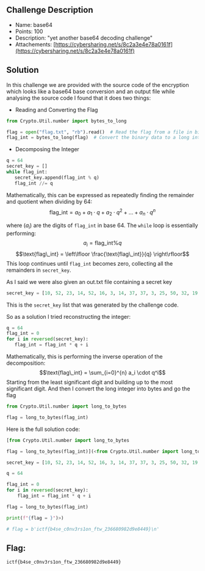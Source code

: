 ## Challenge Description
-   Name: base64
-   Points: 100
-   Description:
	"yet another base64 decoding challenge"
- Attachements: [https://cybersharing.net/s/8c2a3e4e78a0161f](https://cybersharing.net/s/8c2a3e4e78a0161f)
## Solution
In this challenge we are provided with the source code of the encryption which looks like a base64 base conversion and an output file
while analysing the source code I found that it does two things:
- Reading and Converting the Flag
```python
from Crypto.Util.number import bytes_to_long

flag = open("flag.txt", "rb").read()  # Read the flag from a file in binary mode
flag_int = bytes_to_long(flag)  # Convert the binary data to a long integer
```
- Decomposing the Integer
```python
q = 64
secret_key = []
while flag_int:
   secret_key.append(flag_int % q)
   flag_int //= q
```

Mathematically, this can be expressed as repeatedly finding the remainder and quotient when dividing by 64:
$$\text{flag\_int} = a_0 + a_1 \cdot q + a_2 \cdot q^2 + \ldots + a_n \cdot q^n$$

where ($a_i$) are the digits of `flag_int` in base 64. The `while` loop is essentially performing:
$$a_i = \text{flag\_int} \% q$$
$$\text{flag\_int} = \left\lfloor \frac{\text{flag\_int}}{q} \right\rfloor$$
This loop continues until `flag_int` becomes zero, collecting all the remainders in `secret_key`.

As I said we were also given an out.txt file containing a secret key
```python
secret_key = [10, 52, 23, 14, 52, 16, 3, 14, 37, 37, 3, 25, 50, 32, 19, 14, 48, 32, 35, 13, 54, 12, 35, 12, 31, 29, 7, 29, 38, 61, 37, 27, 47, 5, 51, 28, 50, 13, 35, 29, 46, 1, 51, 24, 31, 21, 54, 28, 52, 8, 54, 30, 38, 17, 55, 24, 41, 1]
```
This is the `secret_key` list that was generated by the challenge code.

So as a solution I tried reconstructing the integer:
```python
q = 64
flag_int = 0
for i in reversed(secret_key):
   flag_int = flag_int * q + i
```
Mathematically, this is performing the inverse operation of the decomposition:
$$\text{flag\_int} = \sum_{i=0}^{n} a_i \cdot q^i$$
Starting from the least significant digit and building up to the most significant digit.
And then I convert the long integer into bytes and go the flag
```python
from Crypto.Util.number import long_to_bytes

flag = long_to_bytes(flag_int)
```

Here is the full solution code:
```python
[from Crypto.Util.number import long_to_bytes

flag = long_to_bytes(flag_int)](<from Crypto.Util.number import long_to_bytes

secret_key = [10, 52, 23, 14, 52, 16, 3, 14, 37, 37, 3, 25, 50, 32, 19, 14, 48, 32, 35, 13, 54, 12, 35, 12, 31, 29, 7, 29, 38, 61, 37, 27, 47, 5, 51, 28, 50, 13, 35, 29, 46, 1, 51, 24, 31, 21, 54, 28, 52, 8, 54, 30, 38, 17, 55, 24, 41, 1]

q = 64

flag_int = 0
for i in reversed(secret_key):
    flag_int = flag_int * q + i

flag = long_to_bytes(flag_int)

print(f"{flag = }")>)

# flag = b'ictf{b4se_c0nv3rs1on_ftw_236680982d9e8449}\n'
```
## Flag:
`ictf{b4se_c0nv3rs1on_ftw_236680982d9e8449}`